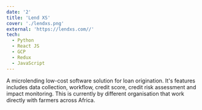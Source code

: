 ```yaml
---
date: '2'
title: 'Lend XS'
cover: './lendxs.png'
external: 'https://lendxs.com//'
tech:
  - Python
  - React JS
  - GCP
  - Redux
  - JavaScript
---
```


A microlending low-cost software solution for loan origination. It's features includes data collection, workflow, credit score, credit risk assessment and impact monitoring. This is currently by different organisation that work directly with farmers across Africa.
